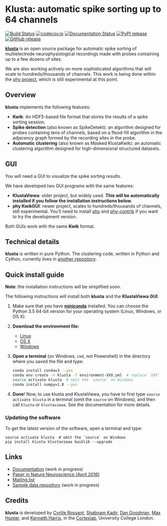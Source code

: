# Klusta: automatic spike sorting up to 64 channels

[![Build Status](https://img.shields.io/travis/kwikteam/klusta.svg)](https://travis-ci.org/kwikteam/klusta)
[![codecov.io](https://img.shields.io/codecov/c/github/kwikteam/klusta.svg)](http://codecov.io/github/kwikteam/klusta?branch=master)
[![Documentation Status](https://readthedocs.org/projects/klusta/badge/?version=latest)](http://klusta.readthedocs.org/en/latest/)
[![PyPI release](https://img.shields.io/pypi/v/klusta.svg)](https://pypi.python.org/pypi/klusta)
[![GitHub release](https://img.shields.io/github/release/kwikteam/klusta.svg)](https://github.com/kwikteam/klusta/releases/latest)

[**klusta**](https://github.com/kwikteam/klusta) is an open source package for automatic spike sorting of multielectrode neurophysiological recordings made with probes containing up to a few dozens of sites.

We are also working actively on more sophisticated algorithms that will scale to hundreds/thousands of channels. This work is being done within the [phy project](https://github.com/kwikteam/phy), which is still experimental at this point.

## Overview

**klusta** implements the following features:

* **Kwik**: An HDF5-based file format that stores the results of a spike sorting session.
* **Spike detection** (also known as SpikeDetekt): an algorithm designed for probes containing tens of channels, based on a flood-fill algorithm in the adjacency graph formed by the recording sites in the probe.
* **Automatic clustering** (also known as Masked KlustaKwik): an automatic clustering algorithm designed for high-dimensional structured datasets.


## GUI

You will need a GUI to visualize the spike sorting results.

We have developed two GUI programs with the same features:

* **KlustaViewa**: older project, but widely used. **This will be automatically installed if you follow the installation instructions below.**
* **phy KwikGUI**: newer project, scales to hundreds/thousands of channels, still experimental. You'll need to install [phy](https://github.com/kwikteam/phy) and [phy-contrib](https://github.com/kwikteam/phy-contrib) if you want to try the development version.

Both GUIs work with the same **Kwik** format.


## Technical details

**klusta** is written in pure Python. The clustering code, written in Python and Cython, currently lives in [another repository](https://github.com/kwikteam/klustakwik2/).


## Quick install guide

**Note**: the installation instructions will be simplified soon.

The following instructions will install both **klusta** and the **KlustaViewa GUI**.

1. Make sure that you have [**miniconda**](http://conda.pydata.org/miniconda.html) installed. You can choose the Python 3.5 64-bit version for your operating system (Linux, Windows, or OS X).
2. **Download the environment file:**
    * [Linux](https://raw.githubusercontent.com/kwikteam/klusta/master/installer/environment-linux.yml)
    * [OS X](https://raw.githubusercontent.com/kwikteam/klusta/master/installer/environment-osx.yml)
    * [Windows](https://raw.githubusercontent.com/kwikteam/klusta/master/installer/environment-win.yml)
3. **Open a terminal** (on Windows, `cmd`, not Powershell) in the directory where you saved the file and type:

    ```bash
    conda install conda=3 --yes
    conda env create -n klusta -f environment-XXX.yml  # replace `XXX` by your system
    source activate klusta  # omit the `source` on Windows
    conda install numpy=1.8 --yes
    ```

4. **Done**! Now, to use klusta and KlustaViewa, you have to first type `source activate klusta` in a terminal (omit the `source` on Windows), and then call `klusta` or `klustaviewa`. See the documentation for more details.

### Updating the software

To get the latest version of the software, open a terminal and type:

```
source activate klusta  # omit the `source` on Windows
pip install klusta klustaviewa kwiklib --upgrade
```

## Links

* [Documentation](http://klusta.readthedocs.org/en/latest/) (work in progress)
* [Paper in Nature Neuroscience (April 2016)](http://www.nature.com/neuro/journal/vaop/ncurrent/full/nn.4268.html)
* [Mailing list](https://groups.google.com/forum/#!forum/klustaviewas)
* [Sample data repository](http://phy.cortexlab.net/data/) (work in progress)


## Credits

**klusta** is developed by [Cyrille Rossant](http://cyrille.rossant.net), [Shabnam Kadir](https://iris.ucl.ac.uk/iris/browse/profile?upi=SKADI56), [Dan Goodman](http://thesamovar.net/), [Max Hunter](https://iris.ucl.ac.uk/iris/browse/profile?upi=MLDHU99), and [Kenneth Harris](https://iris.ucl.ac.uk/iris/browse/profile?upi=KDHAR02), in the [Cortexlab](https://www.ucl.ac.uk/cortexlab), University College London.
